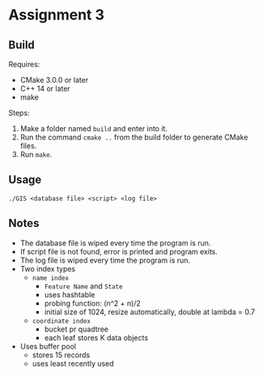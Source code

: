# Assignment 3

## Build
Requires:
- CMake 3.0.0 or later
- C++ 14 or later
- make

Steps:
1. Make a folder named ```build``` and enter into it.
2. Run the command ```cmake ..``` from the build folder to generate CMake files.
3. Run ```make```.

## Usage
```./GIS <database file> <script> <log file>```

## Notes
- The database file is wiped every time the program is run.
- If script file is not found, error is printed and program exits.
- The log file is wiped every time the program is run.
- Two index types
    - ```name index```
        - ```Feature Name``` and ```State```
        - uses hashtable
        - probing function: (n^2 + n)/2
        - initial size of 1024, resize automatically, double at lambda = 0.7
    - ```coordinate index```
        - bucket pr quadtree
        - each leaf stores K data objects
- Uses buffer pool
    - stores 15 records
    - uses least recently used

